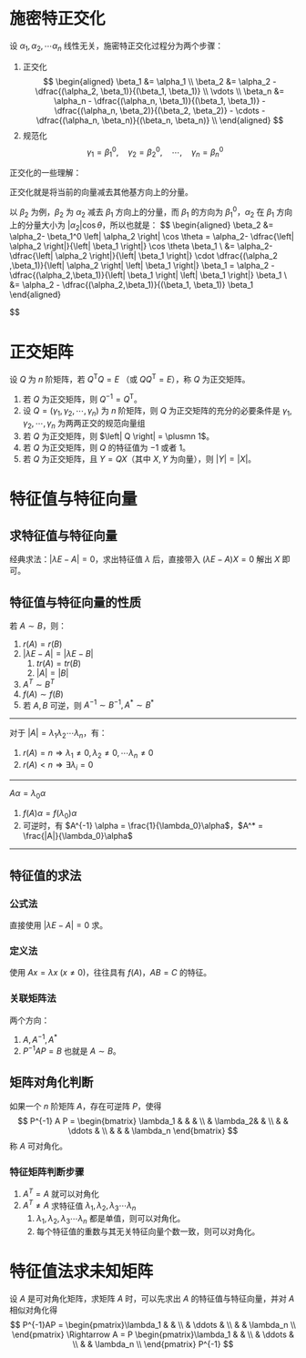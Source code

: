 # 施密特正交化
设 $\alpha_1, \alpha_2, \cdots \alpha_n$ 线性无关，施密特正交化过程分为两个步骤：
1. 正交化
$$
\begin{aligned}
\beta_1 &= \alpha_1 \\ 
\beta_2 &= \alpha_2 - \dfrac{(\alpha_2, \beta_1)}{(\beta_1, \beta_1)} \\
\vdots \\
\beta_n &= \alpha_n - \dfrac{(\alpha_n, \beta_1)}{(\beta_1, \beta_1)} - \dfrac{(\alpha_n, \beta_2)}{(\beta_2, \beta_2)} - \cdots - \dfrac{(\alpha_n, \beta_n)}{(\beta_n, \beta_n)}  \\  
\end{aligned}
$$
2. 规范化
$$
\gamma_1 = \beta_1^0 ,\quad \gamma_2 = \beta_2^0 ,\quad \cdots ,\quad \gamma_n = \beta_n^0 \quad
$$

正交化的一些理解：

正交化就是将当前的向量减去其他基方向上的分量。

以 $\beta_2$ 为例，$\beta_2$ 为 $\alpha_2$ 减去 $\beta_1$ 方向上的分量，而 $\beta_1$ 的方向为 $\beta_1^0$，$\alpha_2$ 在 $\beta_1$ 方向上的分量大小为 $\left| \alpha_2 \right|\cos \theta$，所以也就是：
$$
\begin{aligned}
\beta_2 
&= \alpha_2- \beta_1^0 \left| \alpha_2 \right| \cos \theta 
= \alpha_2- \dfrac{\left| \alpha_2 \right|}{\left| \beta_1 \right|} \cos \theta \beta_1 \\
&= \alpha_2- \dfrac{\left| \alpha_2 \right|}{\left| \beta_1 \right|} \cdot \dfrac{(\alpha_2 ,\beta_1)}{\left| \alpha_2 \right| \left| \beta_1 \right|} \beta_1 
= \alpha_2 - \dfrac{(\alpha_2,\beta_1)}{\left| \beta_1 \right| \left| \beta_1 \right|} \beta_1 \\
&= \alpha_2 - \dfrac{(\alpha_2,\beta_1)}{(\beta_1, \beta_1)} \beta_1
\end{aligned}

$$
# 正交矩阵
设 $Q$ 为 $n$ 阶矩阵，若 $Q^\mathrm{T}Q = E$ （或 $QQ^\mathrm{T} = E$），称 $Q$ 为正交矩阵。
1. 若 $Q$ 为正交矩阵，则 $Q^{-1} = Q^\mathrm{T}$。
2. 设 $Q = (\gamma_1, \gamma_2, \cdots, \gamma_n)$ 为 $n$ 阶矩阵，则 $Q$ 为正交矩阵的充分的必要条件是 $\gamma_1, \gamma_2, \cdots, \gamma_n$ 为两两正交的规范向量组
3. 若 $Q$ 为正交矩阵，则 $\left| Q \right| = \plusmn 1$。
4. 若 $Q$ 为正交矩阵，则 $Q$ 的特征值为 $-1$ 或者 $1$。
5. 若 $Q$ 为正交矩阵，且 $Y = QX$（其中 $X, Y$ 为向量），则 $\left| Y \right| = \left| X \right|$。


# 特征值与特征向量
## 求特征值与特征向量
经典求法：$|\lambda E - A| = 0$，求出特征值 $\lambda$ 后，直接带入 $(\lambda E - A)X = 0$ 解出 $X$ 即可。
## 特征值与特征向量的性质
若 $A \sim B$，则：
1. $r(A) = r(B)$ 
2. $\left| \lambda E - A \right| = \left| \lambda E - B \right|$ 
   1. $tr(A) = tr(B)$ 
   2. $\left| A \right| = \left| B \right|$ 
3. $A^T \sim B^T$ 
4. $f(A) \sim f(B)$ 
5. 若 $A, B$ 可逆，则 $A^{-1} \sim B^{-1}, A^* \sim B^*$
---
对于 $\left| A \right| = \lambda_1\lambda_2\cdots\lambda_n$，有：
1. $r(A) = n \Rightarrow \lambda_1 \ne 0, \lambda_2 \ne 0, \cdots \lambda_n \ne 0$ 
2. $r(A) < n \Rightarrow \exists \lambda_i = 0$
---
$A\alpha = \lambda_0\alpha$ 
1. $f(A) \alpha = f(\lambda_0) \alpha$ 
2. 可逆时，有 $A^{-1} \alpha = \frac{1}{\lambda_0}\alpha$，$A^* = \frac{|A|}{\lambda_0}\alpha$
---  
## 特征值的求法
### 公式法 
直接使用 $|\lambda E - A| = 0$ 求。 
### 定义法
使用 $Ax = \lambda x \  (x \ne 0)$，往往具有 $f(A)$，$AB = C$ 的特征。 
### 关联矩阵法
两个方向：
1. $A, A^{-1}, A^*$ 
2. $P^{-1}AP = B$ 也就是 $A \sim B$。


## 矩阵对角化判断
如果一个 $n$ 阶矩阵 $A$，存在可逆阵 $P$，使得
$$
P^{-1} A P = 
\begin{bmatrix}
 \lambda_1 &  &  & \\
  &  \lambda_2&  & \\
  &  &  \ddots & \\
  &  &  & \lambda_n
\end{bmatrix}
$$
称 $A$ 可对角化。

### 特征矩阵判断步骤
1. $A^T = A$ 就可以对角化
2. $A^T \ne A$ 求特征值 $\lambda_1, \lambda_2, \lambda_3 \cdots \lambda_n$
   1. $\lambda_1, \lambda_2, \lambda_3 \cdots \lambda_n$ 都是单值，则可以对角化。
   2. 每个特征值的重数与其无关特征向量个数一致，则可以对角化。

# 特征值法求未知矩阵
设 $A$ 是可对角化矩阵，求矩阵 $A$ 时，可以先求出 $A$ 的特征值与特征向量，并对 $A$ 相似对角化得
$$
P^{-1}AP = \begin{pmatrix}\lambda_1 &  &  \\  & \ddots &  \\  &  & \lambda_n \\ \end{pmatrix}
\Rightarrow
A = P \begin{pmatrix}\lambda_1 &  &  \\  & \ddots &  \\  &  & \lambda_n \\ \end{pmatrix} P^{-1}
$$
